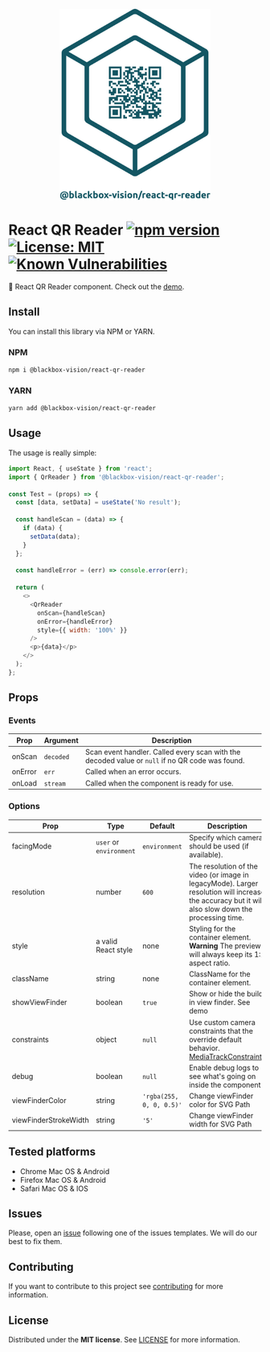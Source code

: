 <p align="center">
  <img al width="300" height="380" alt="Lib logo" src="./qr-reader-logo.png" style="width: 300px !important;" />
</p>

# React QR Reader [![npm version](https://badge.fury.io/js/%40blackbox-vision%2Freact-qr-reader.svg)](https://badge.fury.io/js/%40blackbox-vision%2Freact-qr-reader) [![License: MIT](https://img.shields.io/badge/License-MIT-brightgreen.svg)](https://opensource.org/licenses/MIT) [![Known Vulnerabilities](https://snyk.io/test/github/blackboxvision/react-qr-reader/badge.svg)](https://snyk.io/test/github/blackboxvision/react-qr-reader)

:rocket: React QR Reader component. Check out the [demo](https://codesandbox.io/s/qrreader-u2mcu).

## Install

You can install this library via NPM or YARN.

### NPM

```bash
npm i @blackbox-vision/react-qr-reader
```

### YARN

```bash
yarn add @blackbox-vision/react-qr-reader
```

## Usage

The usage is really simple:

```javascript
import React, { useState } from 'react';
import { QrReader } from '@blackbox-vision/react-qr-reader';

const Test = (props) => {
  const [data, setData] = useState('No result');

  const handleScan = (data) => {
    if (data) {
      setData(data);
    }
  };

  const handleError = (err) => console.error(err);

  return (
    <>
      <QrReader
        onScan={handleScan}
        onError={handleError}
        style={{ width: '100%' }}
      />
      <p>{data}</p>
    </>
  );
};
```

## Props

### Events

| Prop    | Argument  | Description                                                                                     |
| ------- | --------- | ----------------------------------------------------------------------------------------------- |
| onScan  | `decoded` | Scan event handler. Called every scan with the decoded value or `null` if no QR code was found. |
| onError | `err`     | Called when an error occurs.                                                                    |
| onLoad  | `stream`  | Called when the component is ready for use.                                                     |

### Options

| Prop                  | Type                    | Default                  | Description                                                                                                                                                       |
| --------------------- | ----------------------- | ------------------------ | ----------------------------------------------------------------------------------------------------------------------------------------------------------------- |
| facingMode            | `user` or `environment` | `environment`            | Specify which camera should be used (if available).                                                                                                               |
| resolution            | number                  | `600`                    | The resolution of the video (or image in legacyMode). Larger resolution will increase the accuracy but it will also slow down the processing time.                |
| style                 | a valid React style     | none                     | Styling for the container element. **Warning** The preview will always keep its 1:1 aspect ratio.                                                                 |
| className             | string                  | none                     | ClassName for the container element.                                                                                                                              |
| showViewFinder        | boolean                 | `true`                   | Show or hide the build in view finder. See demo                                                                                                                   |
| constraints           | object                  | `null`                   | Use custom camera constraints that the override default behavior. [MediaTrackConstraints](https://developer.mozilla.org/en-US/docs/Web/API/MediaTrackConstraints) |
| debug                 | boolean                 | `null`                   | Enable debug logs to see what's going on inside the component                                                                                                     |
| viewFinderColor       | string                  | `'rgba(255, 0, 0, 0.5)'` | Change viewFinder color for SVG Path                                                                                                                              |
| viewFinderStrokeWidth | string                  | `'5'`                    | Change viewFinder width for SVG Path                                                                                                                              |

## Tested platforms

- Chrome Mac OS & Android
- Firefox Mac OS & Android
- Safari Mac OS & IOS

## Issues

Please, open an [issue](https://github.com/BlackBoxVision/react-qr-reader/issues) following one of the issues templates. We will do our best to fix them.

## Contributing

If you want to contribute to this project see [contributing](https://github.com/BlackBoxVision/react-qr-reader/blob/master/CONTRIBUTING.md) for more information.

## License

Distributed under the **MIT license**. See [LICENSE](https://github.com/BlackBoxVision/react-qr-reader/blob/master/LICENSE) for more information.
